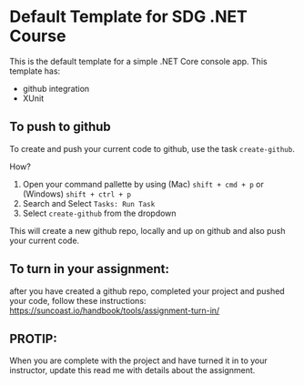 # Default Template for SDG .NET Course

This is the default template for a simple .NET Core console app. This template has:

- github integration
- XUnit

## To push to github

To create and push your current code to github, use the task `create-github`.

How?

1. Open your command pallette by using (Mac) `shift + cmd + p` or (Windows) `shift + ctrl + p`
2. Search and Select `Tasks: Run Task`
3. Select `create-github` from the dropdown

This will create a new github repo, locally and up on github and also push your current code.

## To turn in your assignment:

after you have created a github repo, completed your project and pushed your code, follow these instructions: https://suncoast.io/handbook/tools/assignment-turn-in/

## PROTIP:

When you are complete with the project and have turned it in to your instructor, update this read me with details about the assignment.
